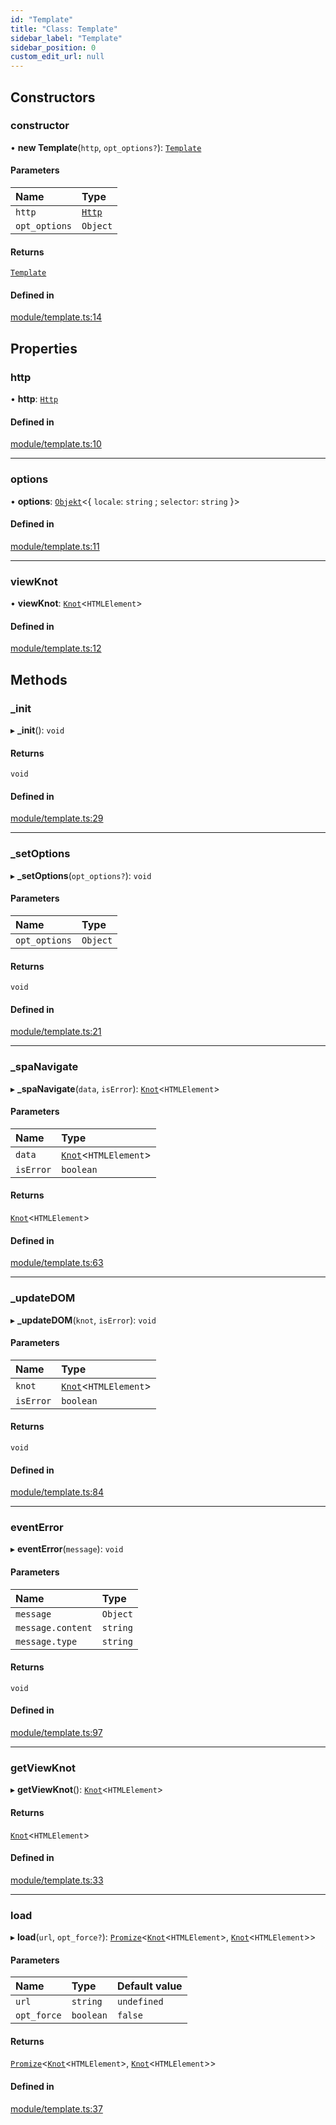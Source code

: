 ```yaml
---
id: "Template"
title: "Class: Template"
sidebar_label: "Template"
sidebar_position: 0
custom_edit_url: null
---
```


## Constructors

### constructor

• **new Template**(`http`, `opt_options?`): [`Template`](Template.md)

#### Parameters

| Name | Type |
| :------ | :------ |
| `http` | [`Http`](Http.md) |
| `opt_options` | `Object` |

#### Returns

[`Template`](Template.md)

#### Defined in

[module/template.ts:14](https://github.com/siposdani87/sui-js/blob/9aff0f0/src/module/template.ts#L14)

## Properties

### http

• **http**: [`Http`](Http.md)

#### Defined in

[module/template.ts:10](https://github.com/siposdani87/sui-js/blob/9aff0f0/src/module/template.ts#L10)

___

### options

• **options**: [`Objekt`](Objekt.md)\<\{ `locale`: `string` ; `selector`: `string`  }\>

#### Defined in

[module/template.ts:11](https://github.com/siposdani87/sui-js/blob/9aff0f0/src/module/template.ts#L11)

___

### viewKnot

• **viewKnot**: [`Knot`](Knot.md)\<`HTMLElement`\>

#### Defined in

[module/template.ts:12](https://github.com/siposdani87/sui-js/blob/9aff0f0/src/module/template.ts#L12)

## Methods

### \_init

▸ **_init**(): `void`

#### Returns

`void`

#### Defined in

[module/template.ts:29](https://github.com/siposdani87/sui-js/blob/9aff0f0/src/module/template.ts#L29)

___

### \_setOptions

▸ **_setOptions**(`opt_options?`): `void`

#### Parameters

| Name | Type |
| :------ | :------ |
| `opt_options` | `Object` |

#### Returns

`void`

#### Defined in

[module/template.ts:21](https://github.com/siposdani87/sui-js/blob/9aff0f0/src/module/template.ts#L21)

___

### \_spaNavigate

▸ **_spaNavigate**(`data`, `isError`): [`Knot`](Knot.md)\<`HTMLElement`\>

#### Parameters

| Name | Type |
| :------ | :------ |
| `data` | [`Knot`](Knot.md)\<`HTMLElement`\> |
| `isError` | `boolean` |

#### Returns

[`Knot`](Knot.md)\<`HTMLElement`\>

#### Defined in

[module/template.ts:63](https://github.com/siposdani87/sui-js/blob/9aff0f0/src/module/template.ts#L63)

___

### \_updateDOM

▸ **_updateDOM**(`knot`, `isError`): `void`

#### Parameters

| Name | Type |
| :------ | :------ |
| `knot` | [`Knot`](Knot.md)\<`HTMLElement`\> |
| `isError` | `boolean` |

#### Returns

`void`

#### Defined in

[module/template.ts:84](https://github.com/siposdani87/sui-js/blob/9aff0f0/src/module/template.ts#L84)

___

### eventError

▸ **eventError**(`message`): `void`

#### Parameters

| Name | Type |
| :------ | :------ |
| `message` | `Object` |
| `message.content` | `string` |
| `message.type` | `string` |

#### Returns

`void`

#### Defined in

[module/template.ts:97](https://github.com/siposdani87/sui-js/blob/9aff0f0/src/module/template.ts#L97)

___

### getViewKnot

▸ **getViewKnot**(): [`Knot`](Knot.md)\<`HTMLElement`\>

#### Returns

[`Knot`](Knot.md)\<`HTMLElement`\>

#### Defined in

[module/template.ts:33](https://github.com/siposdani87/sui-js/blob/9aff0f0/src/module/template.ts#L33)

___

### load

▸ **load**(`url`, `opt_force?`): [`Promize`](Promize.md)\<[`Knot`](Knot.md)\<`HTMLElement`\>, [`Knot`](Knot.md)\<`HTMLElement`\>\>

#### Parameters

| Name | Type | Default value |
| :------ | :------ | :------ |
| `url` | `string` | `undefined` |
| `opt_force` | `boolean` | `false` |

#### Returns

[`Promize`](Promize.md)\<[`Knot`](Knot.md)\<`HTMLElement`\>, [`Knot`](Knot.md)\<`HTMLElement`\>\>

#### Defined in

[module/template.ts:37](https://github.com/siposdani87/sui-js/blob/9aff0f0/src/module/template.ts#L37)
